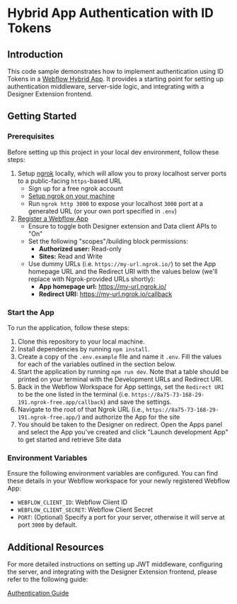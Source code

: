 # Hybrid App Authentication with ID Tokens

## Introduction

This code sample demonstrates how to implement authentication using ID Tokens in a [Webflow Hybrid App](https://docs.developers.webflow.com/data/docs/hybrid-apps). It provides a starting point for setting up authentication middleware, server-side logic, and integrating with a Designer Extension frontend.

## Getting Started

### Prerequisites

Before setting up this project in your local dev environment, follow these steps:

1. Setup [ngrok](https://ngrok.com/) locally, which will allow you to proxy localhost server ports to a public-facing `https`-based URL
   - Sign up for a free ngrok account
   - [Setup ngrok on your machine](https://developers.webflow.com/data/docs/getting-started-data-clients#step-1-setup-your-local-development-environment)
   - Run `ngrok http 3000` to expose your localhost `3000` port at a generated URL (or your own port specified in `.env`)
2. [Register a Webflow App](https://developers.webflow.com/data/docs/register-an-app)
   - Ensure to toggle both Designer extension and Data client APIs to "On"
   - Set the following "scopes"/building block permissions:
     - **Authorized user:** Read-only
     - **Sites:** Read and Write
   - Use dummy URLs (i.e. `https://my-url.ngrok.io/`) to set the App homepage URL and the Redirect URI with the values below (we'll replace with Ngrok-provided URLs shortly):
     - **App homepage url:** https://my-url.ngrok.io/
     - **Redirect URI:** https://my-url.ngrok.io/callback

### Start the App

To run the application, follow these steps:

1. Clone this repository to your local machine.
2. Install dependencies by running `npm install`.
3. Create a copy of the `.env.example` file and name it `.env`. Fill the values for each of the variables outlined in the section below.
4. Start the application by running `npm run dev`. Note that a table should be printed on your terminal with the Development URLs and Redirect URI.
5. Back in the Webflow Workspace for App settings, set the `Redirect URI` to be the one listed in the terminal (i.e. `https://8a75-73-168-29-191.ngrok-free.app/callback`) and save the settings.
6. Navigate to the root of that Ngrok URL (i.e., `https://8a75-73-168-29-191.ngrok-free.app/`) and authorize the App for the site
7. You should be taken to the Designer on redirect. Open the Apps panel and select the App you've created and click "Launch development App" to get started and retrieve Site data

### Environment Variables

Ensure the following environment variables are configured. You can find these details in your Webflow workspace for your newly registered Webflow App:

- `WEBFLOW_CLIENT_ID`: Webflow Client ID
- `WEBFLOW_CLIENT_SECRET`: Webflow Client Secret
- `PORT`: (Optional) Specify a port for your server, otherwise it will serve at port `3000` by default.

## Additional Resources

For more detailed instructions on setting up JWT middleware, configuring the server, and integrating with the Designer Extension frontend, please refer to the following guide:

[Authentication Guide](https://developers.webflow.com/data/docs/authenticating-users-with-id-tokens)
